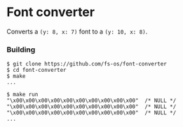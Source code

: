 # Font converter
Converts a `(y: 8, x: 7)` font to a `(y: 10, x: 8)`.

### Building
```console
$ git clone https://github.com/fs-os/font-converter
$ cd font-converter
$ make
...

$ make run
"\x00\x00\x00\x00\x00\x00\x00\x00\x00\x00"  /* NULL */
"\x00\x00\x00\x00\x00\x00\x00\x00\x00\x00"  /* NULL */
"\x00\x00\x00\x00\x00\x00\x00\x00\x00\x00"  /* NULL */
...
```

